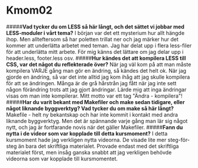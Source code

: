 Kmom02
===============================

#####**Vad tycker du om LESS så här långt, och det sättet vi jobbar med LESS-moduler i vårt tema?**
I början var det ett mysterium hur allt hängde ihop. Men allteftersom så har poletten trillat ner och jag märker hur det kommer att underlätta arbetet med teman. Jag har delat upp i flera less-filer för att underlätta mitt arbete. För mig känns det lättare om jag delar upp i header.less, footer.less osv.
#####**Hur kändes det att kompilera LESS till CSS, var det något du reflekterade över?**
När jag väl kom på att man måste kompilera VARJE gång man gör en ändring, så kändes det helt ok. När jag gjorde en ändring, så var det inte alltid jag kom ihåg att jag skulle kompilera för att se ändringen. Många är de grå hårstrån jag fått när jag inte sett någon förändring trots att jag gjort ändringar. Lärde mig att inga ändringar visas om man inte kompilerar. Mitt motto var ett tag "Ändra - kompilera"!
#####**Har du varit bekant med Makefiler och make sedan tidigare, eller något liknande byggverktyg? Vad tycker du om make så här långt?**
Makefile - helt ny bekantskap och har inte kommit i kontakt med andra liknande byggverktyg. Men det är spännande varje gång man lär sig något nytt, och jag är fortfarande novis när det gäller Makefiler.
#####**Fann du nytta i de videor som var kopplade till detta kursmoment?**
I detta kursmoment hade jag verkligen nytta videorna. De visade lite mer steg-för-steg än bara det skriftliga materialet. Provade endast med det skriftliga materialet först, men insåg ganska snabbt att jag verkligen behövde videorna som var kopplade till kursmomentet.
